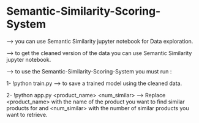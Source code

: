 # Semantic-Similarity-Scoring-System  

--> you can use Semantic Similarity jupyter notebook for Data exploration.  

--> to get the cleaned version of the data you can use Semantic Similarity jupyter notebook.  

--> to use the Semantic-Similarity-Scoring-System you must run :  

   1- !python train.py --> to save a trained model using the cleaned data.  
   
   2- !python app.py <product_name> <num_similar> --> Replace <product_name> with the name of the product you want to find similar products for and
      <num_similar> with the number of similar products you want to retrieve.
